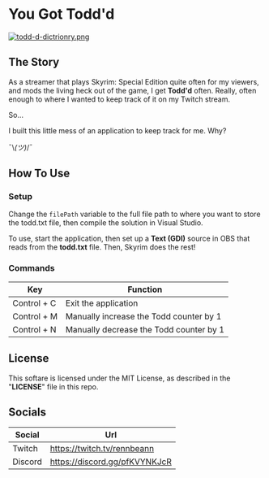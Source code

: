 # You Got Todd'd

[![todd-d-dictrionry.png](https://i.postimg.cc/m2DQqC22/todd-d-dictrionry.png)](https://postimg.cc/kD06RVbk)
<br>

## The Story

As a streamer that plays Skyrim: Special Edition quite often for my viewers, and mods the living heck out of the game, I get **Todd'd** often. Really, often enough to where I wanted to keep track of it on my Twitch stream.

So...

I built this little mess of an application to keep track for me. Why?

 ¯\\_(ツ)_/¯

## How To Use

### Setup

Change the `filePath` variable to the full file path to where you want to store the todd.txt file, then compile the solution in Visual Studio.

To use, start the application, then set up a **Text (GDI)** source in OBS that reads from the **todd.txt** file. Then, Skyrim does the rest!

### Commands

| Key | Function |
| --- | --- |
| Control + C | Exit the application |
| Control + M | Manually increase the Todd counter by 1 |
| Control + N | Manually decrease the Todd counter by 1 |

## License

This softare is licensed under the MIT License, as described in the "**LICENSE**" file in this repo.

## Socials

| Social | Url |
| --- | --- |
| Twitch | https://twitch.tv/rennbeann |
| Discord | https://discord.gg/pfKVYNKJcR |
